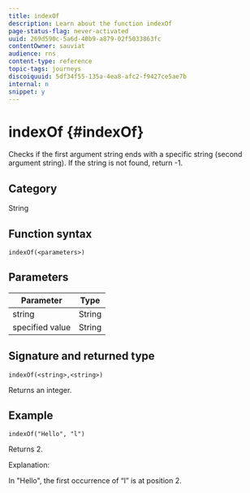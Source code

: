 ```yaml
---
title: indexOf
description: Learn about the function indexOf
page-status-flag: never-activated
uuid: 269d590c-5a6d-40b9-a879-02f5033863fc
contentOwner: sauviat
audience: rns
content-type: reference
topic-tags: journeys
discoiquuid: 5df34f55-135a-4ea8-afc2-f9427ce5ae7b
internal: n
snippet: y
---
```


# indexOf {#indexOf}

Checks if the first argument string ends with a specific string (second argument string). If the string is not found, return -1.

## Category

String

## Function syntax

`indexOf(<parameters>)`

## Parameters

| Parameter | Type             |
|-----------|------------------|
| string | String   |
| specified value | String |

## Signature and returned type

`indexOf(<string>,<string>)`

Returns an integer.

## Example

`indexOf("Hello", "l")`

Returns 2.

Explanation:

In "Hello", the first occurrence of “l” is at position 2.
